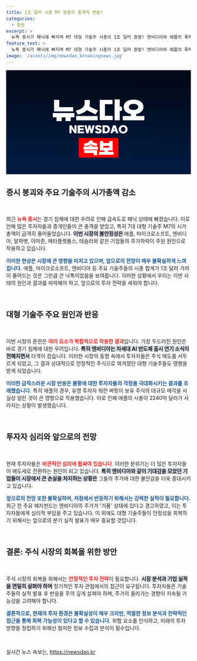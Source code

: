 ```yaml
---
title: 1조 달러 시총 M7 장중의 충격적 변동!
categories:
  - 증권
excerpt: >
  뉴욕 증시가 패닉에 빠지며 M7 대형 기술주 시총이 1조 달러 증발! 엔비디아와 애플의 폭락 소식에 투자자들 불안감이 커지고 있다. 거품 우려 속에 AI 열풍이 과연 지속될 수 있을지 주목된다!
feature_text: >
  뉴욕 증시가 패닉에 빠지며 M7 대형 기술주 시총이 1조 달러 증발! 엔비디아와 애플의 폭락 소식에 투자자들 불안감이 커지고 있다. 거품 우려 속에 AI 열풍이 과연 지속될 수 있을지 주목된다!
image: '/assets/img/newsdao_breakingnews.jpg'
---
```


<p><img src="/assets/img/newsdao_breakingnews.jpg" alt="cryptoinkorea 속보" /></p>

<h2 data-ke-size="size26">증시 붕괴와 주요 기술주의 시가총액 감소</h2>

<p data-ke-size="size16">&nbsp;</p>

<p>최근 <b><span style="color: #ee2323;">뉴욕 증시</span></b>는 경기 침체에 대한 우려로 인해 급속도로 패닉 상태에 빠졌습니다. 이로 인해 많은 투자자들과 중개인들이 큰 충격을 받았고, 특히 7대 대형 기술주 M7의 시가총액이 급격히 줄어들었습니다. <b><span style="background-color: #21538527;">이번 시장의 불안정성은 </span></b> 애플, 마이크로소프트, 엔비디아, 알파벳, 아마존, 메타플랫폼스, 테슬라와 같은 기업들의 주가하락이 주된 원인으로 작용하고 있습니다. </p>

<p><b><span style="color: #1a5490;">이러한 현상은 시장에 큰 영향을 미치고 있으며, 앞으로의 전망이 매우 불확실하게 느껴집니다.</span></b> 애플, 마이크로소프트, 엔비디아 등 주요 기술주들의 시총 합계가 1조 달러 가까이 줄어드는 것은 그만큼 큰 낙폭이었음을 보여줍니다. 이러한 상황에서 우리는 이번 사태의 원인과 결과를 파악해야 하고, 앞으로의 투자 전략을 세워야 합니다.</p>

<p data-ke-size="size16">&nbsp;</p>

<h2 data-ke-size="size26">대형 기술주 주요 원인과 반응</h2>

<p data-ke-size="size16">&nbsp;</p>

<p>이번 시장의 혼란은 <b><span style="color: #ee2323;">여러 요소가 복합적으로 작용한 결과</span></b>입니다. 가장 두드러진 원인은 바로 경기 침체에 대한 우려입니다. <b><span style="background-color: #21538527;">특히 엔비디아는 차세대 AI 반도체 출시 연기 소식이 전해지면서</span></b> 타격이 컸습니다. 이러한 시장의 동향 속에서 투자자들은 주식 매도를 서두르게 되었고, 그 결과 상대적으로 안정적인 주식으로 여겨졌던 대형 기술주들도 영향을 받게 되었습니다.</p>

<p><b><span style="color: #1a5490;">이러한 급작스러운 시장 반응은 불황에 대한 투자자들의 걱정을 극대화시키는 결과를 초래했습니다.</span></b> 특히 애플의 경우, 유명 투자자 워런 버핏이 보유 주식의 대규모 매각을 사실상 알린 것이 큰 영향으로 작용했습니다. 이로 인해 애플의 시총이 2240억 달러가 사라지는 상황이 발생했습니다.</p>

<p data-ke-size="size16">&nbsp;</p>

<h2 data-ke-size="size26">투자자 심리와 앞으로의 전망</h2>

<p data-ke-size="size16">&nbsp;</p>

<p>현재 투자자들은 <b><span style="color: #ee2323;">비관적인 심리에 휩싸여 있습니다</span></b>. 이러한 분위기는 더 많은 투자자들이 매도세로 전환하는 원인이 되고 있습니다. <b><span style="background-color: #21538527;">특히 엔비디아와 같이 기대감을 모았던 기업들이 시장에서 큰 손실을 차지하는 상황은</span></b> 그들의 주가에 대한 불안감을 더욱 증대시키고 있습니다.</p>

<p><b><span style="color: #1a5490;">앞으로의 전망 또한 불확실하며, 저점에서 반등하기 위해서는 강력한 실적이 필요합니다.</span></b> 최근 한 주요 헤지펀드는 엔비디아의 주가가 '거품' 상태에 있다고 경고하였고, 이는 투자자들에게 심리적 부담을 주고 있습니다. 이 외에도 대형 기술주들이 안정성을 회복하기 위해서는 앞으로의 분기 실적 발표가 매우 중요할 것입니다.</p>

<p data-ke-size="size16">&nbsp;</p>

<h2 data-ke-size="size26">결론: 주식 시장의 회복을 위한 방안</h2>

<p data-ke-size="size16">&nbsp;</p>

<p>주식 시장의 회복을 위해서는 <b><span style="color: #ee2323;">안정적인 투자 전략</span></b>이 필요합니다. <b><span style="background-color: #21538527;">시장 분석과 기업 실적을 면밀히 살펴야 하며</span></b> 장기적인 투자 관점에서의 접근이 요구됩니다. 투자자들은 기술주들의 실적 발표 후 반응을 주의 깊게 살펴야 하며, 주가의 올라가는 경향이 지속될 가능성을 고려해야 합니다.</p>

<p><b><span style="color: #1a5490;">결론적으로, 현재의 투자 환경은 불확실성이 매우 크지만, 적절한 정보 분석과 전략적인 접근을 통해 회복 가능성이 있다고 할 수 있습니다.</span></b> 위험 요소를 인식하고, 미래의 투자 방향을 정립하기 위해선 철저한 정보 수집과 분석이 필수입니다. </p>

<p data-ke-size="size16">&nbsp;</p>
실시간 뉴스 속보는, <a href="https://newsdao.kr" rel="dofollow">https://newsdao.kr</a>


